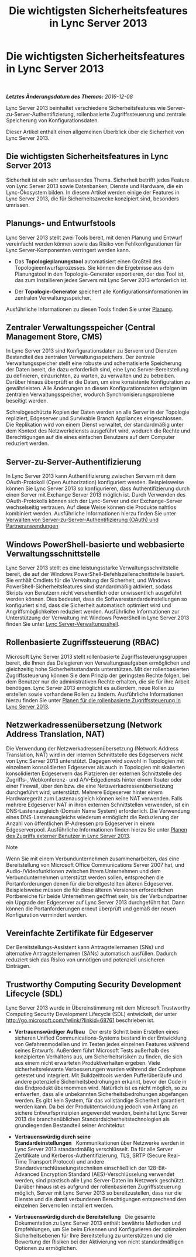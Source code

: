 ﻿---
title: Die wichtigsten Sicherheitsfeatures in Lync Server 2013
TOCTitle: Die wichtigsten Sicherheitsfeatures in Lync Server 2013
ms:assetid: bf2a3b8f-73c6-47e1-8c9e-ca1dc1a502bf
ms:mtpsurl: https://technet.microsoft.com/de-de/library/Dn342829(v=OCS.15)
ms:contentKeyID: 56269344
ms.date: 12/10/2016
mtps_version: v=OCS.15
ms.translationtype: HT
---

# Die wichtigsten Sicherheitsfeatures in Lync Server 2013

 

_**Letztes Änderungsdatum des Themas:** 2016-12-08_

Lync Server 2013 beinhaltet verschiedene Sicherheitsfeatures wie Server-zu-Server-Authentifizierung, rollenbasierte Zugriffssteuerung und zentrale Speicherung von Konfigurationsdaten.

Dieser Artikel enthält einen allgemeinen Überblick über die Sicherheit von Lync Server 2013.

## Die wichtigsten Sicherheitsfeatures in Lync Server 2013

Sicherheit ist ein sehr umfassendes Thema. Sicherheit betrifft jedes Feature von Lync Server 2013 sowie Datenbanken, Dienste und Hardware, die ein Lync-Ökosystem bilden. In diesem Artikel werden einige der Features in Lync Server 2013, die für Sicherheitszwecke konzipiert sind, besonders umrissen.

## Planungs- und Entwurfstools

Lync Server 2013 stellt zwei Tools bereit, mit denen Planung und Entwurf vereinfacht werden können sowie das Risiko von Fehlkonfigurationen für Lync Server-Komponenten verringert werden kann.

  - Das **Topologieplanungstool** automatisiert einen Großteil des Topologieentwurfsprozesses. Sie können die Ergebnisse aus dem Planungstool in den Topologie-Generator exportieren, der das Tool ist, das zum Installieren jedes Servers mit Lync Server 2013 erforderlich ist.

  - Der **Topologie-Generator** speichert alle Konfigurationsinformationen im zentralen Verwaltungsspeicher.

Ausführliche Informationen zu diesen Tools finden Sie unter [Planung](lync-server-2013-planning.md).

## Zentraler Verwaltungsspeicher (Central Management Store, CMS)

In Lync Server 2013 sind Konfigurationsdaten zu Servern und Diensten Bestandteil des zentralen Verwaltungsspeichers. Der zentrale Verwaltungsspeicher stellt eine robuste und schematisierte Speicherung der Daten bereit, die dazu erforderlich sind, eine Lync Server-Bereitstellung zu definieren, einzurichten, zu warten, zu verwalten und zu betreiben. Darüber hinaus überprüft er die Daten, um eine konsistente Konfiguration zu gewährleisten. Alle Änderungen an diesen Konfigurationsdaten erfolgen im zentralen Verwaltungsspeicher, wodurch Synchronisierungsprobleme beseitigt werden.

Schreibgeschützte Kopien der Daten werden an alle Server in der Topologie repliziert, Edgeserver und Survivable Branch Appliances eingeschlossen. Die Replikation wird von einem Dienst verwaltet, der standardmäßig unter dem Kontext des Netzwerkdiensts ausgeführt wird, wodurch die Rechte und Berechtigungen auf die eines einfachen Benutzers auf dem Computer reduziert werden.

## Server-zu-Server-Authentifizierung

In Lync Server 2013 kann Authentifizierung zwischen Servern mit dem OAuth-Protokoll (Open Authorization) konfiguriert werden. Beispielsweise können Sie Lync Server 2013 so konfigurieren, dass Authentifizierung durch einen Server mit Exchange Server 2013 möglich ist. Durch Verwenden des OAuth-Protokolls können sich der Lync-Server und der Exchange-Server wechselseitig vertrauen. Auf diese Weise können die Produkte nahtlos kombiniert werden. Ausführliche Informationen hierzu finden Sie unter [Verwalten von Server-zu-Server-Authentifizierung (OAuth) und Partneranwendungen](lync-server-2013-managing-server-to-server-authentication-oauth-and-partner-applications.md)

## Windows PowerShell-basierte und webbasierte Verwaltungsschnittstelle

Lync Server 2013 stellt es eine leistungsstarke Verwaltungsschnittstelle bereit, die auf der Windows PowerShell-Befehlszeilenschnittstelle basiert. Sie enthält Cmdlets für die Verwaltung der Sicherheit, und Windows PowerShell-Sicherheitsfeatures sind standardmäßig aktiviert, sodass Skripts von Benutzern nicht versehentlich oder unwissentlich ausgeführt werden können. Dies bedeutet, dass die Softwarestandardeinstellungen so konfiguriert sind, dass die Sicherheit automatisch optimiert wird und Angriffsmöglichkeiten reduziert werden. Ausführliche Informationen zur Unterstützung der Verwaltung mit Windows PowerShell in Lync Server 2013 finden Sie unter [Lync Server-Verwaltungsshell](lync-server-2013-lync-server-management-shell.md).

## Rollenbasierte Zugriffssteuerung (RBAC)

Microsoft Lync Server 2013 stellt rollenbasierte Zugriffssteuerungsgruppen bereit, die Ihnen das Delegieren von Verwaltungsaufgaben ermöglichen und gleichzeitig hohe Sicherheitsstandards unterstützen. Mit der rollenbasierten Zugriffssteuerung können Sie dem Prinzip der geringsten Rechte folgen, bei dem Benutzer nur die administrativen Rechte erhalten, die sie für ihre Arbeit benötigen. Lync Server 2013 ermöglicht es außerdem, neue Rollen zu erstellen sowie vorhandene Rollen zu ändern. Ausführliche Informationen hierzu finden Sie unter [Planen für die rollenbasierte Zugriffssteuerung in Lync Server 2013](lync-server-2013-planning-for-role-based-access-control.md).

## Netzwerkadressenübersetzung (Network Address Translation, NAT)

Die Verwendung der Netzwerkadressenübersetzung (Network Address Translation, NAT) wird in der internen Schnittstelle des Edgeservers nicht von Lync Server 2013 unterstützt. Dagegen wird sowohl in Topologien mit einzelnem konsolidierten Edgeserver als auch in Topologien mit skalierten konsolidierten Edgeservern das Platzieren der externen Schnittstelle des Zugriffs-, Webkonferenz- und A/V-Edgediensts hinter einem Router oder einer Firewall, über den bzw. die eine Netzwerkadressenübersetzung durchgeführt wird, unterstützt. Mehrere Edgeserver hinter einem Hardwaregerät zum Lastenausgleich können keine NAT verwenden. Falls mehrere Edgeserver NAT in ihren externen Schnittstellen verwenden, ist ein DNS-Lastenausgleich (Domain Name System) erforderlich. Die Verwendung eines DNS-Lastenausgleichs wiederum ermöglicht die Reduzierung der Anzahl von öffentlichen IP-Adressen pro Edgeserver in einem Edgeserverpool. Ausführliche Informationen finden hierzu Sie unter [Planen des Zugriffs externer Benutzer in Lync Server 2013](lync-server-2013-planning-for-external-user-access.md).


> [!NOTE]
> Wenn Sie mit einem Verbundunternehmen zusammenarbeiten, das eine Bereitstellung von Microsoft Office Communications Server 2007 hat, und Audio-/Videofunktionen zwischen Ihrem Unternehmen und dem Verbundunternehmen unterstützt werden sollen, entsprechen die Portanforderungen denen für die bereitgestellten älteren Edgeserver. Beispielsweise müssen die für diese älteren Versionen erforderlichen Portbereiche für beide Unternehmen geöffnet sein, bis der Verbundpartner ein Upgrade der Edgeserver auf Lync Server 2013 durchgeführt hat. Dann können die Portanforderungen erneut überprüft und gemäß der neuen Konfiguration vermindert werden.



## Vereinfachte Zertifikate für Edgeserver

Der Bereitstellungs-Assistent kann Antragstellernamen (SNs) und alternative Antragstellernamen (SANs) automatisch ausfüllen. Dadurch reduziert sich das Risiko von unnötigen und potenziell unsicheren Einträgen.

## Trustworthy Computing Security Development Lifecycle (SDL)

Lync Server 2013 wurde in Übereinstimmung mit dem Microsoft Trustworthy Computing Security Development Lifecycle (SDL) entwickelt, der unter <http://go.microsoft.com/fwlink/?linkid=68761> beschrieben ist.

  - **Vertrauenswürdiger Aufbau**   Der erste Schritt beim Erstellen eines sicheren Unified Communications-Systems bestand in der Entwicklung von Gefahrenmodellen und im Testen jedes einzelnen Features während seines Entwurfs. Außerdem führt Microsoft Tests außerhalb des konzipierten Verhaltens aus, um Sicherheitsrisiken zu finden, die sich aus einem nicht erwarteten Produktverhalten ergeben. Viele sicherheitsrelevante Verbesserungen wurden während der Codephase getestet und integriert. Mit Buildzeittools werden Pufferüberläufe und andere potenzielle Sicherheitsbedrohungen erkannt, bevor der Code in das Endprodukt übernommen wird. Natürlich ist es nicht möglich, so zu entwerfen, dass alle unbekannten Sicherheitsbedrohungen abgefangen werden. Es gibt kein System, für das vollständige Sicherheit garantiert werden kann. Da bei der Produktentwicklung jedoch von Anfang an sichere Entwurfsprinzipien angewendet wurden, beinhaltet Lync Server 2013 die branchenüblichen Standardsicherheitstechnologien als grundlegenden Bestandteil seiner Architektur.

  - **Vertrauenswürdig durch seine Standardeinstellungen**   Kommunikationen über Netzwerke werden in Lync Server 2013 standardmäßig verschlüsselt. Da für alle Server Zertifikate und Kerberos-Authentifizierung, TLS, SRTP (Secure Real-Time Transport Protocol) und andere Standardverschlüsselungstechniken einschließlich der 128-Bit-Advanced Encryption Standard (AES)-Verschlüsselung verwendet werden, sind praktisch alle Lync Server-Daten im Netzwerk geschützt. Darüber hinaus ist es aufgrund der rollenbasierten Zugriffssteuerung möglich, Server mit Lync Server 2013 so bereitzustellen, dass nur die Dienste und die damit verbundenen Berechtigungen entsprechend den einzelnen Serverrollen installiert werden.

  - **Vertrauenswürdig durch die Bereitstellung**   Die gesamte Dokumentation zu Lync Server 2013 enthält bewährte Methoden und Empfehlungen, um Sie beim Erkennen und Konfigurieren der optimalen Sicherheitsebenen für Ihre Bereitstellung zu unterstützen und die Bewertung der Risiken bei der Aktivierung von nicht standardmäßigen Optionen zu ermöglichen.

